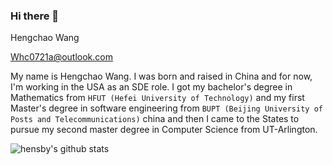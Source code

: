 ### Hi there 👋

<!--
**hensby/hensby** is a ✨ _special_ ✨ repository because its `README.md` (this file) appears on your GitHub profile.

Here are some ideas to get you started:

- 🔭 I’m currently working on ...
- 🌱 I’m currently learning ...
- 👯 I’m looking to collaborate on ...
- 🤔 I’m looking for help with ...
- 💬 Ask me about ...
- 📫 How to reach me: ...
- 😄 Pronouns: ...
- ⚡ Fun fact: ...
-->


Hengchao Wang 

Whc0721a@outlook.com

My name is Hengchao Wang. I was born and raised in China and for now, I'm working in the USA as an SDE role. I got my bachelor's degree in Mathematics from `HFUT (Hefei University of Technology)` and my first Master's degree in software engineering from `BUPT (Beijing University of Posts and Telecommunications)` china and then I came to the States to pursue my second master degree in Computer Science from UT-Arlington.


![hensby's github stats](https://github-readme-stats.vercel.app/api?username=hensby&show_icons=true)
